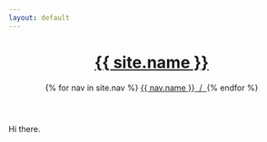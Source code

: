 ```yaml
---
layout: default 
---
```

<header class="bloghead">
    <h1 class="bloghead-title">
    <a href="{{ site.url }}/">{{ site.name }}</a>
  </h1>
    <nav class="bloghead-nav">
        {% for nav in site.nav %}
        <a href="{{ nav.href }}">{{ nav.name }}<span> &nbsp;/&nbsp; </span></a> {% endfor %}
    </nav>
</header>
<div class="content">
 Hi there.    
</div>
